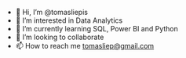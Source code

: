 - 👋 Hi, I’m @tomasliepis
- 👀 I’m interested in Data Analytics
- 🌱 I’m currently learning SQL, Power BI and Python
- 💞️ I’m looking to collaborate
- 📫 How to reach me tomasliep@gmail.com

<!---
tomasliepis/tomasliepis is a ✨ special ✨ repository because its `README.md` (this file) appears on your GitHub profile.
You can click the Preview link to take a look at your changes.
--->
